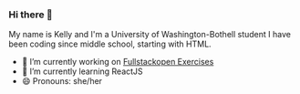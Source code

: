 ### Hi there 👋

<!--
**kcc343/kcc343** is a ✨ _special_ ✨ repository because its `README.md` (this file) appears on your GitHub profile.

Here are some ideas to get you started:

- 🔭 I’m currently working on ...
- 🌱 I’m currently learning ...
- 👯 I’m looking to collaborate on ...
- 🤔 I’m looking for help with ...
- 💬 Ask me about ...
- 📫 How to reach me: ...
- 😄 Pronouns: ...
- ⚡ Fun fact: ...
-->

My name is Kelly and I'm a University of Washington-Bothell student I have been coding since middle school, starting with HTML.
- 🔭 I’m currently working on [Fullstackopen Exercises](https://github.com/kcc343/kcc343-FullStackExercises)
- 🌱 I’m currently learning ReactJS
- 😄 Pronouns: she/her

